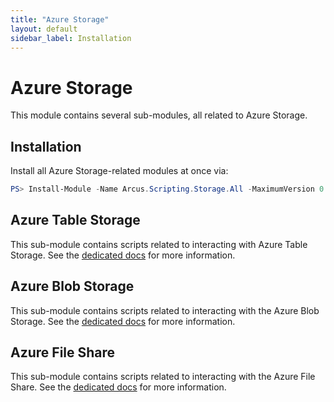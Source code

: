 ```yaml
---
title: "Azure Storage"
layout: default
sidebar_label: Installation
---
```


# Azure Storage

This module contains several sub-modules, all related to Azure Storage.

## Installation

Install all Azure Storage-related modules at once via:

```powershell
PS> Install-Module -Name Arcus.Scripting.Storage.All -MaximumVersion 0.5.0
```

## Azure Table Storage

This sub-module contains scripts related to interacting with Azure Table Storage.
See the [dedicated docs](./azure-storage-table) for more information.

## Azure Blob Storage

This sub-module contains scripts related to interacting with the Azure Blob Storage.
See the [dedicated docs](./azure-storage-blob) for more information.

## Azure File Share

This sub-module contains scripts related to interacting with the Azure File Share.
See the [dedicated docs](./azure-storage-fileshare) for more information.
